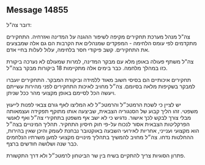 ## Message 14855

דובר צה"ל:

צה"ל מנהל מערכת תחקירים מקיפה לשיפור ההגנה על המדינה ואזרחיה. התחקירים מתקדמים לפי עומס הלחימה - המפקדים שמנהלים את הקרבות הם גם אלה שמבצעים את התחקירים. קשב פיקודי חסר בלחימה, עלול לעלות בחיי אדם.

צה"ל משתף פעולה באופן מלא עם מבקר המדינה, למרות שמעולם לא נערכה ביקורת כזו במהלך מלחמה. כבר בימים אלה מתקיימות 18 ביקורות מבקר בצה״ל. 

תחקירים איכותיים הם בסיסי חשוב מאוד ללמידה וביקורת המבקר. התחקירים יועברו למבקר בשקיפות מלאה בסיומם. צה״ל מחויב לאיכות התחקירים לפני מהירות עשייתם ויעשה הכל לסיימם באופן מקצועי מהר ככל שניתן. 

יש לציין כי לשכת הרמטכ״ל והרמטכ״ל לא המליצו לאף גורם צבאי לפנות לייעוץ משפטי. זהו הליך קבוע של הסנגוריה הצבאית, שביצעה אותו מתוקף תפקידה ועצמאותה מבלי צורך לבקש לכך אישור. נדגיש כי לא ישב אף משפטן בתחקירי צה״ל ואף לאנשי הפרקליטות הצבאית אסור לנכוח על-פי חוק חיסיון התחקיר. 
תהליך המינויים בצה״ל הוא מקצועי וענייני, אחריות לאירועי השבעה באוקטובר נבחנת לעומק והיכן שאין בהירות, ההחלטות נדחו. צה״ל מחויב להמשיך בתהליך מינויים מקצועי למען משרתיו הנלחמים כבר שנה ושלושה חודשים ברצף. 

פתרון הסוגיות צריך להתקיים בשיח בין שר הביטחון לרמטכ״ל ולא דרך התקשורת.

